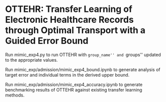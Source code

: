 # OTTEHR: Transfer Learning of Electronic Healthcare Records through Optimal Transport with a Guided Error Bound  #

Run mimic_exp4.py to run OTTEHR with ``group_name'' and ``groups'' updated to the appropriate values. 

Run mimic_exp/admission/mimic_exp4_bound.ipynb to generate analysis of target error and individual terms in the derived upper bound.

Run mimic_exp/admission/mimic_exp4_accuracy.ipynb to generate benchmarking results of OTTEHR against existing transfer learning methods. 
